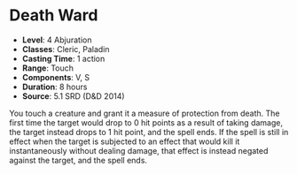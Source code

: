 # Death Ward

- **Level**: 4 Abjuration
- **Classes**: Cleric, Paladin
- **Casting Time**: 1 action
- **Range**: Touch
- **Components**: V, S
- **Duration**: 8 hours
- **Source**: 5.1 SRD (D&D 2014)

You touch a creature and grant it a measure of protection from death. The first time the target would drop to 0 hit points as a result of taking damage, the target instead drops to 1 hit point, and the spell ends. If the spell is still in effect when the target is subjected to an effect that would kill it instantaneously without dealing damage, that effect is instead negated against the target, and the spell ends.

